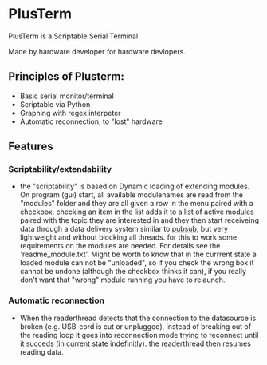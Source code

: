 # PlusTerm

PlusTerm is a Scriptable Serial Terminal

Made by hardware developer for hardware devlopers.

## Principles of Plusterm:
* Basic serial monitor/terminal  
* Scriptable via Python
* Graphing with regex interpeter
* Automatic reconnection, to "lost" hardware

## Features

### Scriptability/extendability
* the "scriptability" is based on Dynamic loading of extending modules. On program (gui) start, all available modulenames are read from the "modules" folder and they are all given a row in the menu paired with a checkbox. checking an item in the list adds it to a list of active modules paired with the topic they are interested in and they then start receiveing data through a data delivery system similar to [pubsub](https://pypi.python.org/pypi/PyPubSub/3.3.0), but very lightweight and without blocking all threads. for this to work some requirements on the modules are needed. For details see the 'readme_module.txt'. Might be worth to know that in the currrent state a loaded module can not be "unloaded", so if you check the  wrong box it cannot be undone (although the checkbox thinks it can), if you really don't want that "wrong" module running you have to relaunch.

### Automatic reconnection
* When the readerthread detects that the connection to the datasource is broken (e.g. USB-cord is cut or unplugged), instead of breaking out of the reading loop it goes into reconnection mode trying to reconnect until it succeds (in current state indefinitly). the readerthread then resumes reading data.

